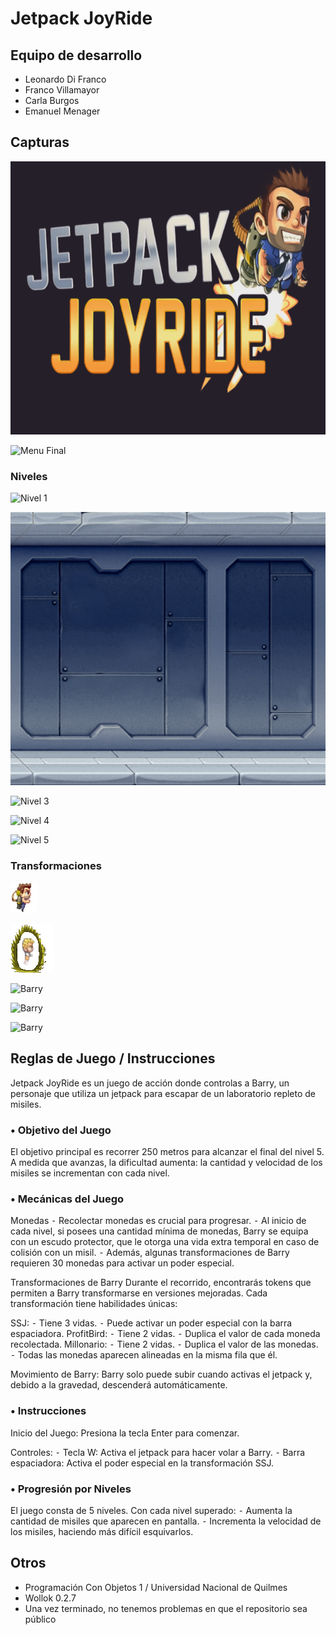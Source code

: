 # Jetpack JoyRide

## Equipo de desarrollo

- Leonardo Di Franco
- Franco Villamayor
- Carla Burgos
- Emanuel Menager

## Capturas

![Menu Inicio](https://raw.githubusercontent.com/obj1unq/2024s2-tp-grupal-juego-2024s2-grupo6/refs/heads/main/assets/menu.png)

![Menu Final]()
### Niveles
![Nivel 1]()

![Nivel 2](https://github.com/obj1unq/2024s2-tp-grupal-juego-2024s2-grupo6/blob/main/assets/fondoo2.png)

![Nivel 3]()

![Nivel 4]()

![Nivel 5]()


### Transformaciones
![Barry Normal](https://raw.githubusercontent.com/obj1unq/2024s2-tp-grupal-juego-2024s2-grupo6/refs/heads/main/assets/barrynormal.png)

![Barry SSJ](https://raw.githubusercontent.com/obj1unq/2024s2-tp-grupal-juego-2024s2-grupo6/refs/heads/main/assets/barrysupersj1.png)

![Barry ]()

![Barry ]()

![Barry ]()

## Reglas de Juego / Instrucciones

Jetpack JoyRide es un juego de acción donde controlas a Barry, un personaje que utiliza un jetpack para escapar de un laboratorio repleto de misiles.

### • Objetivo del Juego
  El objetivo principal es recorrer 250 metros para alcanzar el final del nivel 5. A medida que   avanzas, la dificultad aumenta: la cantidad y velocidad de los misiles se incrementan con cada nivel.

### • Mecánicas del Juego
  Monedas
  ⁃ Recolectar monedas es crucial para progresar.
  ⁃ Al inicio de cada nivel, si posees una cantidad mínima de monedas, Barry se equipa con un escudo protector, que le otorga una vida extra temporal en caso de colisión con un misil.
  ⁃ Además, algunas transformaciones de Barry requieren 30 monedas para activar un poder especial.
    
  Transformaciones de Barry
  Durante el recorrido, encontrarás tokens que permiten a Barry transformarse en versiones mejoradas. Cada transformación tiene habilidades únicas:

  SSJ:
    ⁃ Tiene 3 vidas.
    ⁃ Puede activar un poder especial con la barra espaciadora.
  ProfitBird:
    ⁃ Tiene 2 vidas.
    ⁃ Duplica el valor de cada moneda recolectada.
  Millonario:
    ⁃ Tiene 2 vidas.
    ⁃ Duplica el valor de las monedas.
    ⁃ Todas las monedas aparecen alineadas en la misma fila que él.
  
  Movimiento de Barry:
  Barry solo puede subir cuando activas el jetpack y, debido a la gravedad, descenderá automáticamente.
  
### • Instrucciones
  Inicio del Juego: Presiona la tecla Enter para comenzar.
  
  Controles:
    ⁃ Tecla W: Activa el jetpack para hacer volar a Barry.
    ⁃ Barra espaciadora: Activa el poder especial en la transformación SSJ.

### • Progresión por Niveles
  El juego consta de 5 niveles. Con cada nivel superado:
    ⁃ Aumenta la cantidad de misiles que aparecen en pantalla.
    ⁃ Incrementa la velocidad de los misiles, haciendo más difícil esquivarlos.

## Otros

- Programación Con Objetos 1 / Universidad Nacional de Quilmes
- Wollok 0.2.7
- Una vez terminado, no tenemos problemas en que el repositorio sea público
